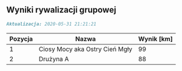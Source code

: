 ## Wyniki rywalizacji grupowej

```markdown
Aktualizacja: 2020-05-31 21:21:21
```

Pozycja | Nazwa | Wynik [km] |
------------ | -------------  | -------------
 1 |Ciosy Mocy aka Ostry Cień Mgły | 99 
 2 |Drużyna A | 88